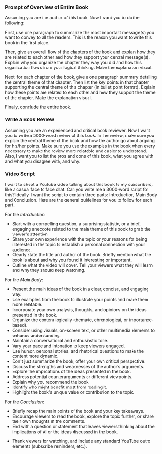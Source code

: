 
### Prompt of Overview of Entire Book

Assuming you are the author of this book. Now I want you to do the following:

First, use one paragraph to summarize the most important message(s) you want to convey to all the readers. This is the reason you want to write this book in the first place. 

Then, give an overall flow of the chapters of the book and explain how they are related to each other and how they support your central message(s). Explain why you organize the chapter they way you did and how this organization flows from your logical thinking. Make the explanation visual. 

Next, for each chapter of the book, give a one paragraph summary detailing the central theme of that chapter. Then list the key points in that chapter supporting the central theme of this chapter (in bullet point format). Explain how these points are related to each other and how they support the theme of the chapter. Make the explanation visual. 

Finally, conclude the entire book.

### Write a Book Review

Assuming you are an experienced and critical book reviewer. Now I want you to write a 5000-word review of this book. In the review, make sure you explain the central theme of the book and how the author go about arguing for his/her points. Make sure you use the examples in the book when every necessary to make the review more relatable and easier to understand. Also, I want you to list the pros and cons of this book, what you  agree with and what you disagree with, and why. 

### Video Script

I want to shoot a Youtube video talking about this book to my subscribers, like a casual face to face chat. Can you write me a 3000-word script for this? Ideally, I want the script to contain three parts: Introduction, Main Body and Conclusion. Here are the general guidelines for you to follow for each part.

For the *Introduction*:

* Start with a compelling question, a surprising statistic, or a brief, engaging anecdote related to the main theme of this book to grab the viewer's attention
* Share your own experience with the topic or your reasons for being interested in the topic to establish a personal connection with your audience.
* Clearly state the title and author of the book. Briefly mention what the book is about and why you found it interesting or important.
* Outline what the video will cover. Tell your viewers what they will learn and why they should keep watching.

For the *Main Body*:

* Present the main ideas of the book in a clear, concise, and engaging way.
* Use examples from the book to illustrate your points and make them more relatable.
* Incorporate your own analysis, thoughts, and opinions on the ideas presented in the book.
* Organize the content logically (thematic, chronological, or importance-based).
* Consider using visuals, on-screen text, or other multimedia elements to enhance understanding.
* Maintain a conversational and enthusiastic tone.
* Vary your pace and intonation to keep viewers engaged.
* Use humor, personal stories, and rhetorical questions to make the content more dynamic.
* Don't just summarize the book; offer your own critical perspective.
* Discuss the strengths and weaknesses of the author's arguments.
* Explore the implications of the ideas presented in the book.
* Address potential counterarguments or different viewpoints.
* Explain why you recommend the book.
* Identify who might benefit most from reading it.
* Highlight the book's unique value or contribution to the topic.

For the *Conclusion*:
* Briefly recap the main points of the book and your key takeaways.
* Encourage viewers to read the book, explore the topic further, or share their own thoughts in the comments.
* End with a question or statement that leaves viewers thinking about the implications of AI or the ideas discussed in the book.
- Thank viewers for watching, and include any standard YouTube outro elements (subscribe reminders, etc.).